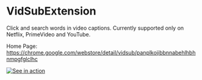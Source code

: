 # VidSubExtension
Click and search words in video captions. Currently supported only on Netflix, PrimeVideo and YouTube.

Home Page: https://chrome.google.com/webstore/detail/vidsub/panplkojibbnnabehlhbhnmpgfglclhc

[![See in action](https://i.ytimg.com/vi/dD8Oz2u9aYs/hqdefault.jpg?sqp=-oaymwEcCOADEI4CSFXyq4qpAw4IARUAAIhCGAFwAcABBg==&rs=AOn4CLAFg6ZIBgZr1-UIK4-HMHXG6VTDNA)](https://youtu.be/dD8Oz2u9aYs)
